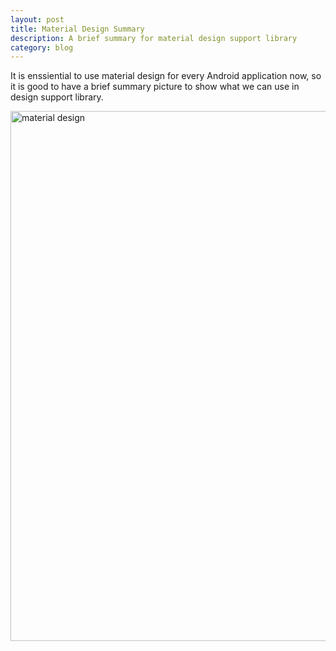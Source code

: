 ```yaml
---
layout: post
title: Material Design Summary
description: A brief summary for material design support library
category: blog
---
```

It is enssiential to use material design for every Android application now, so it is good to have a brief summary picture to show what we can use in design support library.

<img width="848" alt="material design" src="https://cloud.githubusercontent.com/assets/11439385/14140279/f47dd84e-f66f-11e5-95c2-b36a30bdfb66.png">

